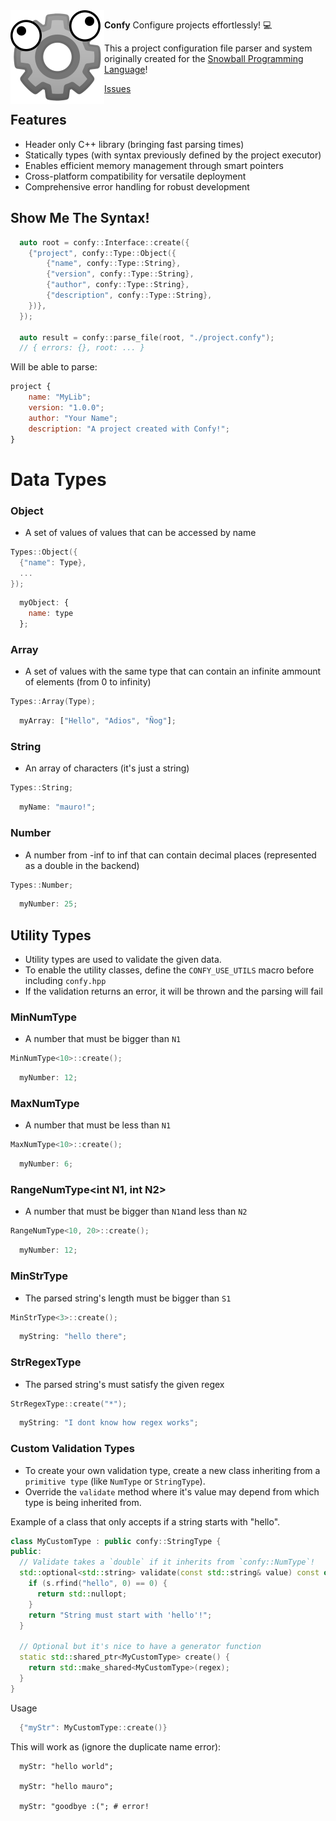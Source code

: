 
<img src="assets/logo.png" height="150" align="left"/>

**Confy**
Configure projects effortlessly! 💻

This a project configuration file parser and system originally created for the [Snowball Programming Language](https://github.com/snowball-lang)!

[Issues](https://github.com/mauro-balades/confy/issues)

## Features

* Header only C++ library (bringing fast parsing times)
* Statically types (with syntax previously defined by the project executor)
* Enables efficient memory management through smart pointers
* Cross-platform compatibility for versatile deployment
* Comprehensive error handling for robust development

## Show Me The Syntax!

```c++
  auto root = confy::Interface::create({
    {"project", confy::Type::Object({
        {"name", confy::Type::String},
        {"version", confy::Type::String},
        {"author", confy::Type::String},
        {"description", confy::Type::String},
    })},
  });

  auto result = confy::parse_file(root, "./project.confy");
  // { errors: {}, root: ... }
```

Will be able to parse:

```js
project {
    name: "MyLib";
    version: "1.0.0";
    author: "Your Name";
    description: "A project created with Confy!";
}
```

# Data Types

### Object

* A set of values of values that can be accessed by name

```c++
Types::Object({
  {"name": Type},
  ...
});
```

```js
  myObject: {
    name: type
  };
```

### Array

* A set of values with the same type that can contain an infinite ammount of elements (from 0 to infinity)

```c++
Types::Array(Type);
```

```js
  myArray: ["Hello", "Adios", "Ñog"];
```

### String

* An array of characters (it's just a string) 

```c++
Types::String;
```

```js
  myName: "mauro!";
```

### Number

* A number from -inf to inf that can contain decimal places (represented as a double in the backend)

```c++
Types::Number;
```

```js
  myNumber: 25;
```

## Utility Types

* Utility types are used to validate the given data.
* To enable the utility classes, define the `CONFY_USE_UTILS` macro before including `confy.hpp`
* If the validation returns an error, it will be thrown and the parsing will fail

### MinNumType<int N1>

* A number that must be bigger than `N1`

```c++
MinNumType<10>::create();
```

```js
  myNumber: 12;
```


### MaxNumType<int N1>

* A number that must be less than `N1`

```c++
MaxNumType<10>::create();
```

```js
  myNumber: 6;
```

### RangeNumType<int N1, int N2>

* A number that must be bigger than `N1`and less than `N2`

```c++
RangeNumType<10, 20>::create();
```

```js
  myNumber: 12;
```

### MinStrType<int S1>

* The parsed string's length must be bigger than `S1`

```c++
MinStrType<3>::create();
```

```js
  myString: "hello there";
```

### StrRegexType

* The parsed string's must satisfy the given regex

```c++
StrRegexType::create("*");
```

```js
  myString: "I dont know how regex works";
```

### Custom Validation Types

* To create your own validation type, create a new class inheriting from a `primitive type` (like `NumType` or `StringType`).
* Override the `validate` method where it's value may depend from which type is being inherited from.

Example of a class that only accepts if a string starts with "hello".

```c++
class MyCustomType : public confy::StringType {
public:
  // Validate takes a `double` if it inherits from `confy::NumType`!
  std::optional<std::string> validate(const std::string& value) const override {
    if (s.rfind("hello", 0) == 0) { 
      return std::nullopt;
    }
    return "String must start with 'hello'!";
  }

  // Optional but it's nice to have a generator function
  static std::shared_ptr<MyCustomType> create() {
    return std::make_shared<MyCustomType>(regex);
  }
}
```

Usage

```c++
  {"myStr": MyCustomType::create()}
```

This will work as (ignore the duplicate name error):

```
  myStr: "hello world";

  myStr: "hello mauro";

  myStr: "goodbye :("; # error!
```
